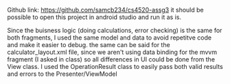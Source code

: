 Github link: https://github.com/samcb234/cs4520-assg3
it should be possible to open this project in android studio and run it as is.

Since the buisness logic (doing calculations, error checking) is the same for both fragments, I used
the same model and data to avoid repetitve code and make it easier to debug. the same can be said for the calculator_layout.xml file,
since we aren't using data binding for the mvvm fragment (I asked in class) so all differences in UI
could be done from the View class. I used the OperationResult class to easily pass both valid results and errors to the Presenter/ViewModel